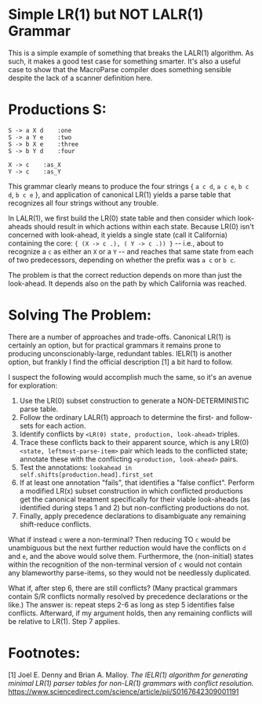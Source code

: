 # Simple LR(1) but NOT LALR(1) Grammar

This is a simple example of something that breaks the LALR(1) algorithm. As such, it makes a good test case
for something smarter. It's also a useful case to show that the MacroParse compiler does something sensible
despite the lack of a scanner definition here.

# Productions S:
```
S -> a X d    :one
S -> a Y e    :two
S -> b X e    :three
S -> b Y d    :four

X -> c    :as_X
Y -> c    :as_Y

```
This grammar clearly means to produce the four strings { `a c d`, `a c e`, `b c d`, `b c e` }, and application
of canonical LR(1) yields a parse table that recognizes all four strings without any trouble.

In LALR(1), we first build the LR(0) state table and then consider which look-aheads should result in which
actions within each state. Because LR(0) isn't concerned with look-ahead, it yields a single state (call it
California) containing the core: `{ (X -> c .), ( Y -> c .)) }` -- i.e., about to recognize a `c` as either
an `X` or a `Y` -- and reaches that same state from each of two predecessors, depending on whether the
prefix was `a c` or `b c`.

The problem is that the correct reduction depends on more than just the look-ahead. It depends also on the
path by which California was reached.

# Solving The Problem:

There are a number of approaches and trade-offs. Canonical LR(1) is certainly an option, but for practical
grammars it remains prone to producing unconscionably-large, redundant tables. IELR(1) is another option,
but frankly I find the official description [1] a bit hard to follow.

I suspect the following would accomplish much the same, so it's an avenue for exploration:

1. Use the LR(0) subset construction to generate a NON-DETERMINISTIC parse table.
2. Follow the ordinary LALR(1) approach to determine the first- and follow-sets for each action.
3. Identify conflicts by `<LR(0) state, production, look-ahead>` triples.
4. Trace these conflicts back to their apparent source, which is any LR(0) `<state, leftmost-parse-item>`
pair which leads to the conflicted state; annotate these with the conflicting `<production, look-ahead>` pairs.
5. Test the annotations: `lookahead in self.shifts[production.head].first_set`  
6. If at least one annotation "fails", that identifies a "false conflict". Perform a modified LR(x)
subset construction in which conflicted productions get the canonical treatment specifically for their
viable look-aheads (as identified during steps 1 and 2) but non-conflicting productions do not.
7. Finally, apply precedence declarations to disambiguate any remaining shift-reduce conflicts.

What if instead `c` were a non-terminal? Then reducing TO `c` would be unambiguous but the next further
reduction would have the conflicts on `d` and `e`, and the above would solve them. Furthermore, the
(non-initial) states within the recognition of the non-terminal version of `c` would not contain any
blameworthy parse-items, so they would not be needlessly duplicated.

What if, after step 6, there are still conflicts? (Many practical grammars contain S/R conflicts normally
resolved by precedence declarations or the like.) The answer is: repeat steps 2-6 as long as step 5
identifies false conflicts. Afterward, if my argument holds, then any remaining conflicts will be relative
to LR(1). Step 7 applies.

# Footnotes:
[1]
Joel E. Denny and Brian A. Malloy.
*The IELR(1) algorithm for generating minimal LR(1) parser tables for non-LR(1) grammars with conflict resolution.*
https://www.sciencedirect.com/science/article/pii/S0167642309001191
